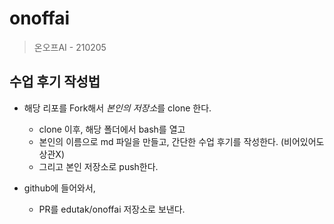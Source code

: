 # onoffai

> 온오프AI - 210205

## 수업 후기 작성법

* 해당 리포를 Fork해서 *본인의 저장소*를 clone 한다.
  * clone 이후, 해당 폴더에서 bash를 열고
  * 본인의 이름으로 md 파일을 만들고, 간단한 수업 후기를 작성한다. (비어있어도 상관X)
  * 그리고 본인 저장소로 push한다.

* github에 들어와서, 
  * PR를 edutak/onoffai 저장소로 보낸다.
